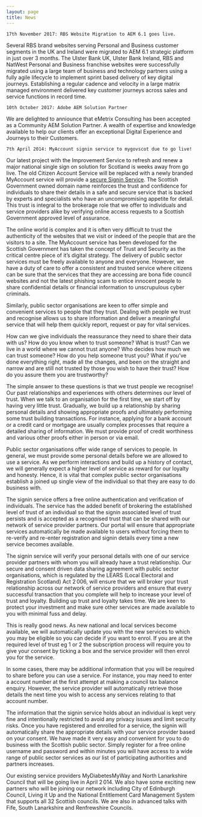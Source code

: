 ```yaml
---
layout: page
title: News
---
```


```
17th November 2017: RBS Website Migration to AEM 6.1 goes live.
```

Several RBS brand websites serving Personal and Business customer segments in the UK and Ireland were migrated to AEM 6.1 strategic platform in just over 3 months. The Ulster Bank UK, Ulster Bank Ireland, RBS and NatWest Personal and Business franchise websites were successfully migrated using a large team of business and technology partners using a fully agile lifecycle to implement sprint based delivery of key digital journeys. Establishing a regular cadence and velocity in a large matrix managed environment delivered key customer journeys across sales and service functions in record time.


```
10th October 2017: Adobe AEM Solution Partner
```

We are delighted to anniounce that eMetrix Consulting has been accepted as a Community AEM Solution Partner. A wealth of expertise and knowledge available to help our clients offer an exceptional Digital Experience and Journeys to their Customers.


```
7th April 2014: MyAccount signin service to mygovscot due to go live!
```

Our latest project with the Improvement Service to refresh and renew a major national single sign on solution for Scotland is weeks away from go live. The old Citizen Account Service will be replaced with a newly branded MyAccount service will provide a [secure Signin Service](https://signin.mygovscot.org/home/). The Scottish Government owned domain name reinforces the trust and confidence for individuals to share their details in a safe and secure service that is backed by experts and specialists who have an uncompromising appetite for detail. This trust is integral to the brokerage role that we offer to individuals and service providers alike by verifying online access requests to a Scottish Government approved level of assurance.

The online world is complex and it is often very difficult to trust the authenticity of the websites that we visit or indeed of the people that are the visitors to a site. The MyAccount service has been developed for the Scottish Government has taken the concept of Trust and Security as the critical centre piece of it’s digital strategy. The delivery of public sector services must be freely available to anyone and everyone. However, we have a duty of care to offer a consistent and trusted service where citizens can be sure that the services that they are accessing are bona fide council websites and not the latest phishing scam to entice innocent people to share confidential details or financial information to unscrupulous cyber criminals. 

Similarly, public sector organisations are keen to offer simple and convenient services to people that they trust. Dealing with people we trust and recognise allows us to share information and deliver a meaningful service that will help them quickly report, request or pay for vital services. 

How can we give individuals the reassurance they need to share their data with us? How do you know when to trust someone? What is trust? Can we live in a world where we cannot trust anyone? Who decides how much we can trust someone? How do you help someone trust you? What if you’ve done everything right, made all the changes, and been on the straight and narrow and are still not trusted by those you wish to have their trust? How do you assure them you are trustworthy?

The simple answer to these questions is that we trust people we recognise! Our past relationships and experiences with others determines our level of trust. When we talk to an organisation for the first time, we start off by having very little trust. Gradually, we build up a relationship by sharing personal details and showing appropriate proofs and ultimately performing some trust building transactions. For instance, applying for a bank account or a credit card or mortgage are usually complex processes that require a detailed sharing of information. We must provide proof of credit worthiness and various other proofs either in person or via email.

Public sector organisations offer wide range of services to people. In general, we must provide some personal details before we are allowed to use a service. As we perform interactions and build up a history of contact, we will generally expect a higher level of service as reward for our loyalty and honesty. Hence, it is vital that complex public sector organisations establish a joined up single view of the individual so that they are easy to do business with.

The signin service offers a free online authentication and verification of individuals. The service has the added benefit of brokering the established level of trust of an individual so that the signin associated level of trust persists and is accepted as a recognised trust that can be shared with our network of service provider partners. Our portal will ensure that appropriate services automatically be made available to users without forcing them to re-verify and re-enter registration and signin details every time a new service becomes available.

The signin service will verify your personal details with one of our service provider partners with whom you will already have a trust relationship. Our secure and consent driven data sharing agreement with public sector organisations, which is regulated by the LEARS (Local Electoral and Registration Scotland) Act 2 006, will ensure that we will broker your trust relationship across our network of service providers and ensure that every successful transaction that you complete will help to increase your level of trust and loyalty. Building up trust and loyalty takes time. We are keen to protect your investment and make sure other services are made available to you with minimal fuss and delay.  

This is really good news. As new national and local services become available, we will automatically update you with the new services to which you may be eligible so you can decide if you want to enrol. If you are at the required level of trust eg 1 or 2 the subscription process will require you to give your consent by ticking a box and the service provider will then enrol you for the service.

In some cases, there may be additional information that you will be required to share before you can use a service. For instance, you may need to enter a account number at the first attempt at making a council tax balance enquiry. However, the service provider will automatically retrieve those details  the next time you wish to access any services relating to that account number. 

The information that the signin service holds about an individual is kept very fine and intentionally restricted to avoid any privacy issues and limit security risks. Once you have registered and enrolled for a service, the signin will automatically share the appropriate details with your service provider based on your consent. We have made it very easy and convenient for you to do business with the Scottish public sector. Simply register for a free online username and password and within minutes you will have access to a wide range of public sector services as our list of participating authorities and partners increases.

Our existing service providers MyDiabetesMyWay and North Lanarkshire Council that will be going live in April 2 014. We also have some exciting new partners who will be joining our network including City of Edinburgh Council, Living it Up and the National Entitlement Card Management System that supports all 32 Scottish councils. We are also in advanced talks with Fife, South Lanarkshire and Renfrewshire Councils.
